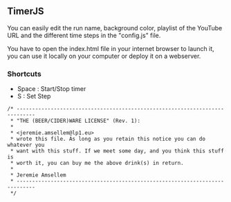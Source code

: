 ## TimerJS

You can easily edit the run name, background color, playlist of the YouTube URL and the different time steps in the "config.js" file.

You have to open the index.html file in your internet browser to launch it, you can use it locally on your computer or deploy it on a webserver.

### Shortcuts 

- Space : Start/Stop timer
- S : Set Step
```
/* ----------------------------------------------------------------------------
 * "THE (BEER/CIDER)WARE LICENSE" (Rev. 1):
 * 
 * <jeremie.amsellem@lp1.eu> 
 * wrote this file. As long as you retain this notice you can do whatever you
 * want with this stuff. If we meet some day, and you think this stuff is
 * worth it, you can buy me the above drink(s) in return.
 *
 * Jeremie Amsellem
 * ---------------------------------------------------------------------------- 
 */
 ```
